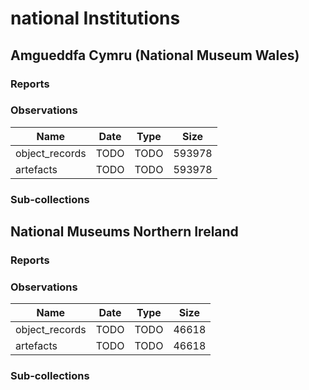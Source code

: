 # national Institutions

## Amgueddfa Cymru (National Museum Wales)

### Reports

### Observations

| Name | Date | Type | Size |
| --- | --- | --- | --- |
| object_records | TODO | TODO | 593978 |
| artefacts | TODO | TODO | 593978 |
### Sub-collections

## National Museums Northern Ireland

### Reports

### Observations

| Name | Date | Type | Size |
| --- | --- | --- | --- |
| object_records | TODO | TODO | 46618 |
| artefacts | TODO | TODO | 46618 |
### Sub-collections

